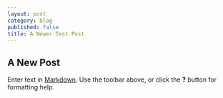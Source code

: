```yaml
---
layout: post
category: blog
published: false
title: A Newer Test Post
---
```


## A New Post

Enter text in [Markdown](http://daringfireball.net/projects/markdown/). Use the toolbar above, or click the **?** button for formatting help.
